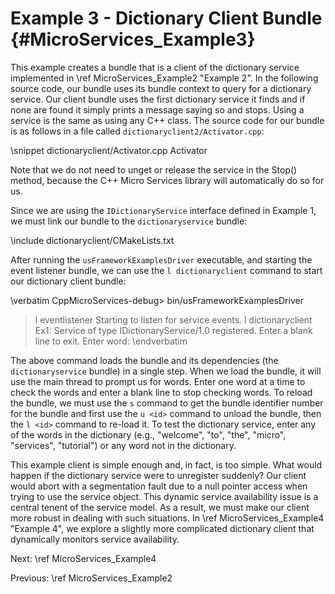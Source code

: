 Example 3 - Dictionary Client Bundle   {#MicroServices_Example3}
====================================

This example creates a bundle that is a client of the dictionary service
implemented in \ref MicroServices_Example2 "Example 2". In the following
source code, our bundle uses its bundle context to query for a dictionary
service. Our client bundle uses the first dictionary service it finds and
if none are found it simply prints a message saying so and stops. Using
a service is the same as using any C++ class. The source code for our
bundle is as follows in a file called `dictionaryclient2/Activator.cpp`:

\snippet dictionaryclient/Activator.cpp Activator

Note that we do not need to unget or release the service in the Stop()
method, because the C++ Micro Services library will automatically do so
for us.

Since we are using the `IDictionaryService` interface defined in Example 1,
we must link our bundle to the `dictionaryservice` bundle:

\include dictionaryclient/CMakeLists.txt

After running the `usFrameworkExamplesDriver` executable, and starting the event
listener bundle, we can use the `l dictionaryclient` command to start
our dictionary client bundle:

\verbatim
CppMicroServices-debug> bin/usFrameworkExamplesDriver
> l eventlistener
Starting to listen for service events.
> l dictionaryclient
Ex1: Service of type IDictionaryService/1.0 registered.
Enter a blank line to exit.
Enter word:
\endverbatim

The above command loads the bundle and its dependencies (the `dictionaryservice`
bundle) in a single step. When we load the bundle, it will use the main thread to
prompt us for words. Enter one word at a time to check the words and enter a
blank line to stop checking words. To reload the bundle, we must use the `s`
command to get the bundle identifier number for the bundle and first use the
`u <id>` command to unload the bundle, then the `l <id>` command to re-load it.
To test the dictionary service, enter any of the words in the dictionary
(e.g., "welcome", "to", "the", "micro", "services", "tutorial") or any word not
in the dictionary.

This example client is simple enough and, in fact, is too simple. What would
happen if the dictionary service were to unregister suddenly? Our client would
abort with a segmentation fault due to a null pointer access when trying to use
the service object. This dynamic service availability issue is a central tenent
of the service model. As a result, we must make our client more robust in dealing
with such situations. In \ref MicroServices_Example4 "Example 4", we explore a
slightly more complicated dictionary client that dynamically monitors service
availability.

Next: \ref MicroServices_Example4

Previous: \ref MicroServices_Example2
